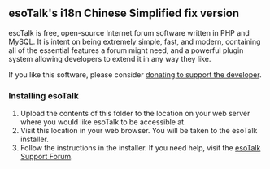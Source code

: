 ## esoTalk's i18n Chinese Simplified fix version

esoTalk is free, open-source Internet forum software written in PHP and MySQL. It is intent on being extremely simple, fast, and modern, containing all of the essential features a forum might need, and a powerful plugin system allowing developers to extend it in any way they like.

If you like this software, please consider [donating to support the developer](http://esotalk.org/donate).

### Installing esoTalk

1. Upload the contents of this folder to the location on your web server where you would like esoTalk to be accessible at.
2. Visit this location in your web browser. You will be taken to the esoTalk installer.
3. Follow the instructions in the installer. If you need help, visit the [esoTalk Support Forum](http://esotalk.org/forum).
